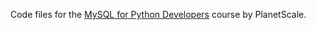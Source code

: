 Code files for the [MySQL for Python Developers](https://planetscale.com/courses/mysql-for-python-developers) course by PlanetScale.
